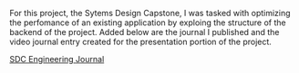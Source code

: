 For this project, the Sytems Design Capstone, I was tasked with optimizing the perfomance of an existing application by exploing the structure of the backend of the project. Added below are the journal I published and the video journal entry created for the presentation portion of the project.

[SDC Engineering Journal](https://docs.google.com/document/d/e/2PACX-1vRQ1RbL21GJe2H7k4_Whyqa79vbim4Aepipkva1_fSxLMJKTsMSXJnLY2lM2f0FAez95Hbt3Jvtie2N/pub?embedded=true)


